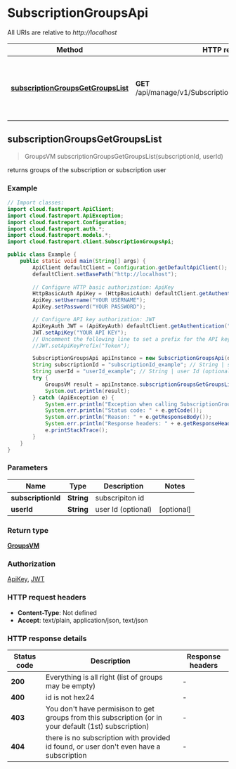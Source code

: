 # SubscriptionGroupsApi

All URIs are relative to *http://localhost*

Method | HTTP request | Description
------------- | ------------- | -------------
[**subscriptionGroupsGetGroupsList**](SubscriptionGroupsApi.md#subscriptionGroupsGetGroupsList) | **GET** /api/manage/v1/Subscriptions/{subscriptionId}/groups | returns groups of the subscription or subscription user



## subscriptionGroupsGetGroupsList

> GroupsVM subscriptionGroupsGetGroupsList(subscriptionId, userId)

returns groups of the subscription or subscription user

### Example

```java
// Import classes:
import cloud.fastreport.ApiClient;
import cloud.fastreport.ApiException;
import cloud.fastreport.Configuration;
import cloud.fastreport.auth.*;
import cloud.fastreport.models.*;
import cloud.fastreport.client.SubscriptionGroupsApi;

public class Example {
    public static void main(String[] args) {
        ApiClient defaultClient = Configuration.getDefaultApiClient();
        defaultClient.setBasePath("http://localhost");
        
        // Configure HTTP basic authorization: ApiKey
        HttpBasicAuth ApiKey = (HttpBasicAuth) defaultClient.getAuthentication("ApiKey");
        ApiKey.setUsername("YOUR USERNAME");
        ApiKey.setPassword("YOUR PASSWORD");

        // Configure API key authorization: JWT
        ApiKeyAuth JWT = (ApiKeyAuth) defaultClient.getAuthentication("JWT");
        JWT.setApiKey("YOUR API KEY");
        // Uncomment the following line to set a prefix for the API key, e.g. "Token" (defaults to null)
        //JWT.setApiKeyPrefix("Token");

        SubscriptionGroupsApi apiInstance = new SubscriptionGroupsApi(defaultClient);
        String subscriptionId = "subscriptionId_example"; // String | subscripiton id
        String userId = "userId_example"; // String | user Id (optional)
        try {
            GroupsVM result = apiInstance.subscriptionGroupsGetGroupsList(subscriptionId, userId);
            System.out.println(result);
        } catch (ApiException e) {
            System.err.println("Exception when calling SubscriptionGroupsApi#subscriptionGroupsGetGroupsList");
            System.err.println("Status code: " + e.getCode());
            System.err.println("Reason: " + e.getResponseBody());
            System.err.println("Response headers: " + e.getResponseHeaders());
            e.printStackTrace();
        }
    }
}
```

### Parameters


Name | Type | Description  | Notes
------------- | ------------- | ------------- | -------------
 **subscriptionId** | **String**| subscripiton id |
 **userId** | **String**| user Id (optional) | [optional]

### Return type

[**GroupsVM**](GroupsVM.md)

### Authorization

[ApiKey](../README.md#ApiKey), [JWT](../README.md#JWT)

### HTTP request headers

- **Content-Type**: Not defined
- **Accept**: text/plain, application/json, text/json


### HTTP response details
| Status code | Description | Response headers |
|-------------|-------------|------------------|
| **200** | Everything is all right (list of groups may be empty) |  -  |
| **400** | id is not hex24 |  -  |
| **403** | You don&#39;t have permisison to get groups from this subscription (or in your default (1st) subscription) |  -  |
| **404** | there is no subscription with provided id found, or user don&#39;t even have a subscription |  -  |

